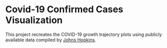 # Covid-19 Confirmed Cases Visualization

This project recreates the COVID-19 growth trajectory plots using publicly available data compiled by [Johns Hopkins](https://github.com/CSSEGISandData).
